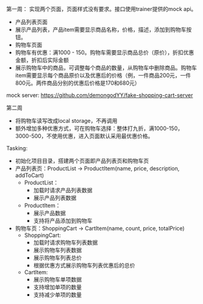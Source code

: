 第一周：
实现两个页面，页面样式没有要求。接口使用trainer提供的mock api。

* 产品列表页面
* 展示产品列表，产品item需要显示商品名称，价格，描述，添加到购物车按钮。
* 购物车页面
* 购物车有优惠：满1000 - 150。购物车需要显示商品总价（原价），折扣优惠金额，折扣后实际金额
* 展示购物车中的商品，可调整每个商品的数量，从购物车中删除商品。购物车item需要显示每个商品原价以及优惠后的价格（例，一件商品200元，一件800元。两件商品分别的优惠后价格是170和680元）

mock server: https://github.com/demongodYY/fake-shopping-cart-server

第二周

* 将购物车读写改成local storage，不再调用
* 额外增加多种优惠方式，可在购物车选择：整体打九折，满1000-150，3000-500，不使用优惠，进入页面默认采用最优惠价格。


Tasking:

* 初始化项目目录，搭建两个页面即产品列表页和购物车页
* 产品列表页：ProductList -> ProductItem(name, price, description, addToCart)
    * ProductList：
        * 加载时请求产品列表数据
        * 展示产品列表数据
    * ProductItem：
        * 展示产品数据
        * 支持将产品添加到购物车
* 购物车页：ShoppingCart -> CartItem(name, count, price, totalPrice)
    * ShoppingCart:
        * 加载时请求购物车列表数据
        * 展示购物车列表数据
        * 展示购物车列表总价
        * 根据优惠方式展示购物车列表优惠后的总价
    * CartItem:
        * 展示购物车单项数据
        * 支持增加单项的数量
        * 支持减少单项的数量
        
    
